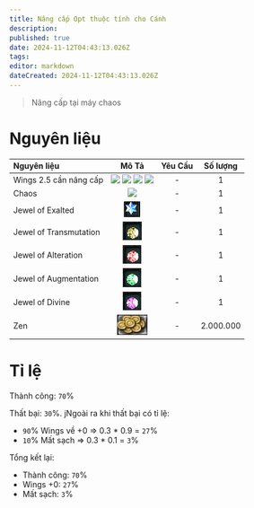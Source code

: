 ```yaml
---
title: Nâng cấp Opt thuộc tính cho Cánh
description: 
published: true
date: 2024-11-12T04:43:13.026Z
tags: 
editor: markdown
dateCreated: 2024-11-12T04:43:13.026Z
---
```


> Nâng cấp tại máy chaos

# Nguyên liệu

| Nguyên liệu | Mô Tả | Yêu Cầu | Số lượng |
|:------------|:----:|:--------:|:---------:|
| Wings 2.5 cần nâng cấp | ![](https://mu0rs.com/item_images/12/180.gif) ![](https://mu0rs.com/item_images/12/181.gif) ![](https://mu0rs.com/item_images/12/182.gif) ![](https://mu0rs.com/item_images/12/183.gif) | - | 1 |
| Chaos | ![](https://mu0rs.com/item_images/12/15.gif) | - | 1 |
| Jewel of Exalted | ![jewel-of-exalted.gif](/assets/jewels/jewel-of-exalted.gif) | - | 1 |
| Jewel of Transmutation | ![jewel-of-transmutation.gif](/assets/jewels/jewel-of-transmutation.gif) | - | 1 |
| Jewel of Alteration | ![jewel-of-alteration.gif](/assets/jewels/jewel-of-alteration.gif) | - | 1 |
| Jewel of Augmentation | ![jewel-of-augmentation.gif](/assets/jewels/jewel-of-augmentation.gif) | - | 1 |
| Jewel of Divine | ![jewel-of-divine.gif](/assets/jewels/jewel-of-divine.gif) | - | 1 |
| Zen | ![zen.png](/assets/zen.png) | - | 2.000.000 |

# Tỉ lệ

Thành công: `70`%

Thất bại: `30`%. jNgoài ra khi thất bại có tỉ lệ:
- `90`% Wings về +0 => 0.3 * 0.9 = `27`%
- `10`% Mất sạch => 0.3 * 0.1 = `3`%

Tổng kết lại:

- Thành công: `70`%
- Wings +0: `27`%
- Mất sạch: `3`%